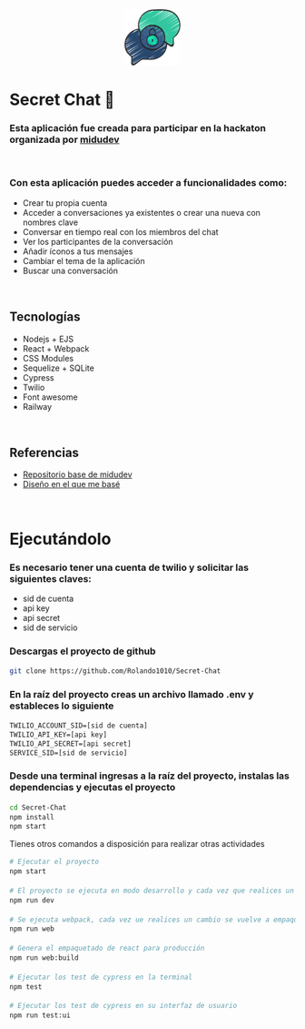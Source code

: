 <p align="center">
    <img src="./static/img/icon.png" width="100"/>
</p>

# Secret Chat 💬

### Esta aplicación fue creada para participar en la hackaton organizada por [midudev](https://twitch.tv/midudev)

<br>

### Con esta aplicación puedes acceder a funcionalidades como:
* Crear tu propia cuenta
* Acceder a conversaciones ya existentes o crear una nueva con nombres clave
* Conversar en tiempo real con los miembros del chat
* Ver los participantes de la conversación
* Añadir íconos a tus mensajes
* Cambiar el tema de la aplicación
* Buscar una conversación

<br>

## Tecnologías
* Nodejs + EJS
* React + Webpack
* CSS Modules
* Sequelize + SQLite
* Cypress
* Twilio
* Font awesome
* Railway

<br>

## Referencias
* [Repositorio base de midudev](https://github.com/midudev/chat-hackathon)
* [Diseño en el que me basé](https://dribbble.com/shots/15568094-Messaging-Dark-Light-Theme-Exploration/attachments/7352252?mode=media)

<br>

# Ejecutándolo

### Es necesario tener una cuenta de twilio y solicitar las siguientes claves:
* sid de cuenta
* api key
* api secret
* sid de servicio

### Descargas el proyecto de github
```bash
git clone https://github.com/Rolando1010/Secret-Chat
```

### En la raíz del proyecto creas un archivo llamado .env y estableces lo siguiente
```env
TWILIO_ACCOUNT_SID=[sid de cuenta]
TWILIO_API_KEY=[api key]
TWILIO_API_SECRET=[api secret]
SERVICE_SID=[sid de servicio]
```

### Desde una terminal ingresas a la raíz del proyecto, instalas las dependencias y ejecutas el proyecto
```bash
cd Secret-Chat
npm install
npm start
```

Tienes otros comandos a disposición para realizar otras actividades
```bash
# Ejecutar el proyecto
npm start

# El proyecto se ejecuta en modo desarrollo y cada vez que realices un cambio en un archivo el servidor se reinicia
npm run dev

# Se ejecuta webpack, cada vez ue realices un cambio se vuelve a empaquetar la sección de React
npm run web

# Genera el empaquetado de react para producción
npm run web:build

# Ejecutar los test de cypress en la terminal
npm test

# Ejecutar los test de cypress en su interfaz de usuario
npm run test:ui
```